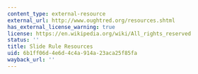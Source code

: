 ```yaml
---
content_type: external-resource
external_url: http://www.oughtred.org/resources.shtml
has_external_license_warning: true
license: https://en.wikipedia.org/wiki/All_rights_reserved
status: ''
title: Slide Rule Resources
uid: 6b1ff06d-4e6d-4c4a-914a-23aca25f85fa
wayback_url: ''
---
```

